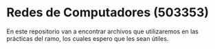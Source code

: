 # Redes de Computadores (503353)

En este repositorio van a encontrar archivos que utilizaremos en las prácticas del ramo, los cuales espero que les sean útiles.
